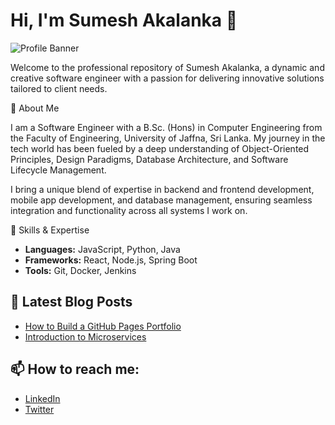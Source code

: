 # Hi, I'm Sumesh Akalanka 👋

![Profile Banner](https://your-image-url.com/banner.png)

Welcome to the professional repository of Sumesh Akalanka, a dynamic and creative software engineer with a passion for delivering innovative solutions tailored to client needs.

📜 About Me

I am a Software Engineer with a B.Sc. (Hons) in Computer Engineering from the Faculty of Engineering, University of Jaffna, Sri Lanka. My journey in the tech world has been fueled by a deep understanding of Object-Oriented Principles, Design Paradigms, Database Architecture, and Software Lifecycle Management.

I bring a unique blend of expertise in backend and frontend development, mobile app development, and database management, ensuring seamless integration and functionality across all systems I work on.

🚀 Skills & Expertise

- **Languages:** JavaScript, Python, Java
- **Frameworks:** React, Node.js, Spring Boot
- **Tools:** Git, Docker, Jenkins

## 📝 Latest Blog Posts
- [How to Build a GitHub Pages Portfolio](https://your-blog-url.com)
- [Introduction to Microservices](https://your-blog-url.com)

## 📫 How to reach me:
- [LinkedIn](https://linkedin.com/in/yourprofile)
- [Twitter](https://twitter.com/yourprofile)
